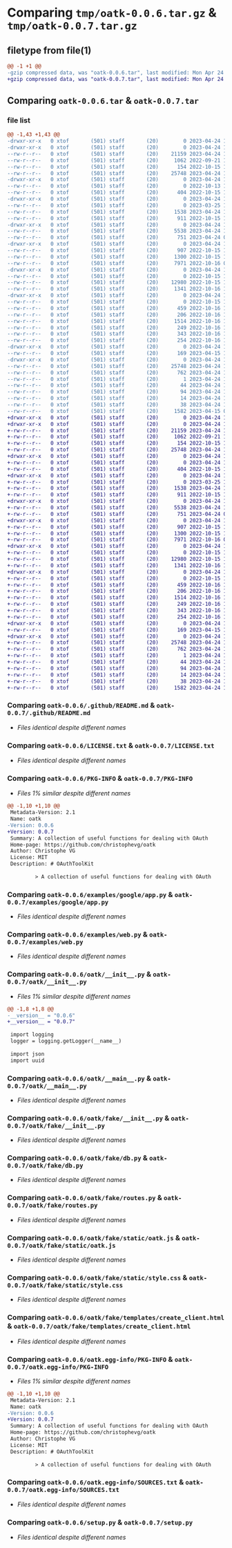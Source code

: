 # Comparing `tmp/oatk-0.0.6.tar.gz` & `tmp/oatk-0.0.7.tar.gz`

## filetype from file(1)

```diff
@@ -1 +1 @@
-gzip compressed data, was "oatk-0.0.6.tar", last modified: Mon Apr 24 10:46:18 2023, max compression
+gzip compressed data, was "oatk-0.0.7.tar", last modified: Mon Apr 24 12:00:30 2023, max compression
```

## Comparing `oatk-0.0.6.tar` & `oatk-0.0.7.tar`

### file list

```diff
@@ -1,43 +1,43 @@
-drwxr-xr-x   0 xtof       (501) staff       (20)        0 2023-04-24 10:46:18.757566 oatk-0.0.6/
-drwxr-xr-x   0 xtof       (501) staff       (20)        0 2023-04-24 10:46:18.751095 oatk-0.0.6/.github/
--rw-r--r--   0 xtof       (501) staff       (20)    21159 2023-04-24 10:45:00.000000 oatk-0.0.6/.github/README.md
--rw-r--r--   0 xtof       (501) staff       (20)     1062 2022-09-21 15:35:49.000000 oatk-0.0.6/LICENSE.txt
--rw-r--r--   0 xtof       (501) staff       (20)      154 2022-10-15 17:50:41.000000 oatk-0.0.6/MANIFEST.in
--rw-r--r--   0 xtof       (501) staff       (20)    25748 2023-04-24 10:46:18.757431 oatk-0.0.6/PKG-INFO
-drwxr-xr-x   0 xtof       (501) staff       (20)        0 2023-04-24 10:46:18.751558 oatk-0.0.6/examples/
--rw-r--r--   0 xtof       (501) staff       (20)        0 2022-10-13 18:35:36.000000 oatk-0.0.6/examples/__init__.py
--rw-r--r--   0 xtof       (501) staff       (20)      404 2022-10-15 11:27:46.000000 oatk-0.0.6/examples/create-and-validate.py
-drwxr-xr-x   0 xtof       (501) staff       (20)        0 2023-04-24 10:46:18.751939 oatk-0.0.6/examples/google/
--rw-r--r--   0 xtof       (501) staff       (20)        0 2023-03-25 10:56:05.000000 oatk-0.0.6/examples/google/__init__.py
--rw-r--r--   0 xtof       (501) staff       (20)     1538 2023-04-24 10:45:04.000000 oatk-0.0.6/examples/google/app.py
--rw-r--r--   0 xtof       (501) staff       (20)      911 2022-10-15 14:53:02.000000 oatk-0.0.6/examples/web.py
-drwxr-xr-x   0 xtof       (501) staff       (20)        0 2023-04-24 10:46:18.752166 oatk-0.0.6/oatk/
--rw-r--r--   0 xtof       (501) staff       (20)     5538 2023-04-24 10:45:34.000000 oatk-0.0.6/oatk/__init__.py
--rw-r--r--   0 xtof       (501) staff       (20)      751 2023-04-24 09:58:16.000000 oatk-0.0.6/oatk/__main__.py
-drwxr-xr-x   0 xtof       (501) staff       (20)        0 2023-04-24 10:46:18.753901 oatk-0.0.6/oatk/fake/
--rw-r--r--   0 xtof       (501) staff       (20)      907 2022-10-15 13:14:16.000000 oatk-0.0.6/oatk/fake/__init__.py
--rw-r--r--   0 xtof       (501) staff       (20)     1300 2022-10-15 13:16:23.000000 oatk-0.0.6/oatk/fake/db.py
--rw-r--r--   0 xtof       (501) staff       (20)     7971 2022-10-16 09:03:05.000000 oatk-0.0.6/oatk/fake/routes.py
-drwxr-xr-x   0 xtof       (501) staff       (20)        0 2023-04-24 10:46:18.754736 oatk-0.0.6/oatk/fake/static/
--rw-r--r--   0 xtof       (501) staff       (20)        0 2022-10-15 17:51:00.000000 oatk-0.0.6/oatk/fake/static/__init__.py
--rw-r--r--   0 xtof       (501) staff       (20)    12980 2022-10-15 14:45:31.000000 oatk-0.0.6/oatk/fake/static/oatk.js
--rw-r--r--   0 xtof       (501) staff       (20)     1341 2022-10-16 14:49:57.000000 oatk-0.0.6/oatk/fake/static/style.css
-drwxr-xr-x   0 xtof       (501) staff       (20)        0 2023-04-24 10:46:18.756660 oatk-0.0.6/oatk/fake/templates/
--rw-r--r--   0 xtof       (501) staff       (20)        0 2022-10-15 17:51:00.000000 oatk-0.0.6/oatk/fake/templates/__init__.py
--rw-r--r--   0 xtof       (501) staff       (20)      459 2022-10-16 14:32:06.000000 oatk-0.0.6/oatk/fake/templates/authorize.html
--rw-r--r--   0 xtof       (501) staff       (20)      206 2022-10-16 14:31:57.000000 oatk-0.0.6/oatk/fake/templates/base.html
--rw-r--r--   0 xtof       (501) staff       (20)     1514 2022-10-16 14:51:49.000000 oatk-0.0.6/oatk/fake/templates/create_client.html
--rw-r--r--   0 xtof       (501) staff       (20)      249 2022-10-16 14:31:48.000000 oatk-0.0.6/oatk/fake/templates/dialog.html
--rw-r--r--   0 xtof       (501) staff       (20)      343 2022-10-16 14:49:16.000000 oatk-0.0.6/oatk/fake/templates/home.html
--rw-r--r--   0 xtof       (501) staff       (20)      254 2022-10-16 14:30:22.000000 oatk-0.0.6/oatk/fake/templates/login.html
-drwxr-xr-x   0 xtof       (501) staff       (20)        0 2023-04-24 10:46:18.757020 oatk-0.0.6/oatk/js/
--rw-r--r--   0 xtof       (501) staff       (20)      169 2023-04-15 12:40:08.000000 oatk-0.0.6/oatk/js/__init__.py
-drwxr-xr-x   0 xtof       (501) staff       (20)        0 2023-04-24 10:46:18.753013 oatk-0.0.6/oatk.egg-info/
--rw-r--r--   0 xtof       (501) staff       (20)    25748 2023-04-24 10:46:18.000000 oatk-0.0.6/oatk.egg-info/PKG-INFO
--rw-r--r--   0 xtof       (501) staff       (20)      762 2023-04-24 10:46:18.000000 oatk-0.0.6/oatk.egg-info/SOURCES.txt
--rw-r--r--   0 xtof       (501) staff       (20)        1 2023-04-24 10:46:18.000000 oatk-0.0.6/oatk.egg-info/dependency_links.txt
--rw-r--r--   0 xtof       (501) staff       (20)       44 2023-04-24 10:46:18.000000 oatk-0.0.6/oatk.egg-info/entry_points.txt
--rw-r--r--   0 xtof       (501) staff       (20)       94 2023-04-24 10:46:18.000000 oatk-0.0.6/oatk.egg-info/requires.txt
--rw-r--r--   0 xtof       (501) staff       (20)       14 2023-04-24 10:46:18.000000 oatk-0.0.6/oatk.egg-info/top_level.txt
--rw-r--r--   0 xtof       (501) staff       (20)       38 2023-04-24 10:46:18.757605 oatk-0.0.6/setup.cfg
--rw-r--r--   0 xtof       (501) staff       (20)     1582 2023-04-15 08:19:14.000000 oatk-0.0.6/setup.py
+drwxr-xr-x   0 xtof       (501) staff       (20)        0 2023-04-24 12:00:30.355230 oatk-0.0.7/
+drwxr-xr-x   0 xtof       (501) staff       (20)        0 2023-04-24 12:00:30.348534 oatk-0.0.7/.github/
+-rw-r--r--   0 xtof       (501) staff       (20)    21159 2023-04-24 10:48:41.000000 oatk-0.0.7/.github/README.md
+-rw-r--r--   0 xtof       (501) staff       (20)     1062 2022-09-21 15:35:49.000000 oatk-0.0.7/LICENSE.txt
+-rw-r--r--   0 xtof       (501) staff       (20)      154 2022-10-15 17:50:41.000000 oatk-0.0.7/MANIFEST.in
+-rw-r--r--   0 xtof       (501) staff       (20)    25748 2023-04-24 12:00:30.355083 oatk-0.0.7/PKG-INFO
+drwxr-xr-x   0 xtof       (501) staff       (20)        0 2023-04-24 12:00:30.348981 oatk-0.0.7/examples/
+-rw-r--r--   0 xtof       (501) staff       (20)        0 2023-04-24 11:18:52.000000 oatk-0.0.7/examples/__init__.py
+-rw-r--r--   0 xtof       (501) staff       (20)      404 2022-10-15 11:27:46.000000 oatk-0.0.7/examples/create-and-validate.py
+drwxr-xr-x   0 xtof       (501) staff       (20)        0 2023-04-24 12:00:30.349376 oatk-0.0.7/examples/google/
+-rw-r--r--   0 xtof       (501) staff       (20)        0 2023-03-25 10:56:05.000000 oatk-0.0.7/examples/google/__init__.py
+-rw-r--r--   0 xtof       (501) staff       (20)     1538 2023-04-24 11:19:17.000000 oatk-0.0.7/examples/google/app.py
+-rw-r--r--   0 xtof       (501) staff       (20)      911 2022-10-15 14:53:02.000000 oatk-0.0.7/examples/web.py
+drwxr-xr-x   0 xtof       (501) staff       (20)        0 2023-04-24 12:00:30.349735 oatk-0.0.7/oatk/
+-rw-r--r--   0 xtof       (501) staff       (20)     5538 2023-04-24 11:55:28.000000 oatk-0.0.7/oatk/__init__.py
+-rw-r--r--   0 xtof       (501) staff       (20)      751 2023-04-24 09:58:16.000000 oatk-0.0.7/oatk/__main__.py
+drwxr-xr-x   0 xtof       (501) staff       (20)        0 2023-04-24 12:00:30.351320 oatk-0.0.7/oatk/fake/
+-rw-r--r--   0 xtof       (501) staff       (20)      907 2022-10-15 13:14:16.000000 oatk-0.0.7/oatk/fake/__init__.py
+-rw-r--r--   0 xtof       (501) staff       (20)     1300 2022-10-15 13:16:23.000000 oatk-0.0.7/oatk/fake/db.py
+-rw-r--r--   0 xtof       (501) staff       (20)     7971 2022-10-16 09:03:05.000000 oatk-0.0.7/oatk/fake/routes.py
+drwxr-xr-x   0 xtof       (501) staff       (20)        0 2023-04-24 12:00:30.352094 oatk-0.0.7/oatk/fake/static/
+-rw-r--r--   0 xtof       (501) staff       (20)        0 2022-10-15 17:51:00.000000 oatk-0.0.7/oatk/fake/static/__init__.py
+-rw-r--r--   0 xtof       (501) staff       (20)    12980 2022-10-15 14:45:31.000000 oatk-0.0.7/oatk/fake/static/oatk.js
+-rw-r--r--   0 xtof       (501) staff       (20)     1341 2022-10-16 14:49:57.000000 oatk-0.0.7/oatk/fake/static/style.css
+drwxr-xr-x   0 xtof       (501) staff       (20)        0 2023-04-24 12:00:30.354306 oatk-0.0.7/oatk/fake/templates/
+-rw-r--r--   0 xtof       (501) staff       (20)        0 2022-10-15 17:51:00.000000 oatk-0.0.7/oatk/fake/templates/__init__.py
+-rw-r--r--   0 xtof       (501) staff       (20)      459 2022-10-16 14:32:06.000000 oatk-0.0.7/oatk/fake/templates/authorize.html
+-rw-r--r--   0 xtof       (501) staff       (20)      206 2022-10-16 14:31:57.000000 oatk-0.0.7/oatk/fake/templates/base.html
+-rw-r--r--   0 xtof       (501) staff       (20)     1514 2022-10-16 14:51:49.000000 oatk-0.0.7/oatk/fake/templates/create_client.html
+-rw-r--r--   0 xtof       (501) staff       (20)      249 2022-10-16 14:31:48.000000 oatk-0.0.7/oatk/fake/templates/dialog.html
+-rw-r--r--   0 xtof       (501) staff       (20)      343 2022-10-16 14:49:16.000000 oatk-0.0.7/oatk/fake/templates/home.html
+-rw-r--r--   0 xtof       (501) staff       (20)      254 2022-10-16 14:30:22.000000 oatk-0.0.7/oatk/fake/templates/login.html
+drwxr-xr-x   0 xtof       (501) staff       (20)        0 2023-04-24 12:00:30.354669 oatk-0.0.7/oatk/js/
+-rw-r--r--   0 xtof       (501) staff       (20)      169 2023-04-15 12:40:08.000000 oatk-0.0.7/oatk/js/__init__.py
+drwxr-xr-x   0 xtof       (501) staff       (20)        0 2023-04-24 12:00:30.350460 oatk-0.0.7/oatk.egg-info/
+-rw-r--r--   0 xtof       (501) staff       (20)    25748 2023-04-24 12:00:30.000000 oatk-0.0.7/oatk.egg-info/PKG-INFO
+-rw-r--r--   0 xtof       (501) staff       (20)      762 2023-04-24 12:00:30.000000 oatk-0.0.7/oatk.egg-info/SOURCES.txt
+-rw-r--r--   0 xtof       (501) staff       (20)        1 2023-04-24 12:00:30.000000 oatk-0.0.7/oatk.egg-info/dependency_links.txt
+-rw-r--r--   0 xtof       (501) staff       (20)       44 2023-04-24 12:00:30.000000 oatk-0.0.7/oatk.egg-info/entry_points.txt
+-rw-r--r--   0 xtof       (501) staff       (20)       94 2023-04-24 12:00:30.000000 oatk-0.0.7/oatk.egg-info/requires.txt
+-rw-r--r--   0 xtof       (501) staff       (20)       14 2023-04-24 12:00:30.000000 oatk-0.0.7/oatk.egg-info/top_level.txt
+-rw-r--r--   0 xtof       (501) staff       (20)       38 2023-04-24 12:00:30.355283 oatk-0.0.7/setup.cfg
+-rw-r--r--   0 xtof       (501) staff       (20)     1582 2023-04-24 11:19:11.000000 oatk-0.0.7/setup.py
```

### Comparing `oatk-0.0.6/.github/README.md` & `oatk-0.0.7/.github/README.md`

 * *Files identical despite different names*

### Comparing `oatk-0.0.6/LICENSE.txt` & `oatk-0.0.7/LICENSE.txt`

 * *Files identical despite different names*

### Comparing `oatk-0.0.6/PKG-INFO` & `oatk-0.0.7/PKG-INFO`

 * *Files 1% similar despite different names*

```diff
@@ -1,10 +1,10 @@
 Metadata-Version: 2.1
 Name: oatk
-Version: 0.0.6
+Version: 0.0.7
 Summary: A collection of useful functions for dealing with OAuth
 Home-page: https://github.com/christophevg/oatk
 Author: Christophe VG
 License: MIT
 Description: # OAuthToolKit
         
         > A collection of useful functions for dealing with OAuth
```

### Comparing `oatk-0.0.6/examples/google/app.py` & `oatk-0.0.7/examples/google/app.py`

 * *Files identical despite different names*

### Comparing `oatk-0.0.6/examples/web.py` & `oatk-0.0.7/examples/web.py`

 * *Files identical despite different names*

### Comparing `oatk-0.0.6/oatk/__init__.py` & `oatk-0.0.7/oatk/__init__.py`

 * *Files 1% similar despite different names*

```diff
@@ -1,8 +1,8 @@
-__version__ = "0.0.6"
+__version__ = "0.0.7"
 
 import logging
 logger = logging.getLogger(__name__)
 
 import json
 import uuid
```

### Comparing `oatk-0.0.6/oatk/__main__.py` & `oatk-0.0.7/oatk/__main__.py`

 * *Files identical despite different names*

### Comparing `oatk-0.0.6/oatk/fake/__init__.py` & `oatk-0.0.7/oatk/fake/__init__.py`

 * *Files identical despite different names*

### Comparing `oatk-0.0.6/oatk/fake/db.py` & `oatk-0.0.7/oatk/fake/db.py`

 * *Files identical despite different names*

### Comparing `oatk-0.0.6/oatk/fake/routes.py` & `oatk-0.0.7/oatk/fake/routes.py`

 * *Files identical despite different names*

### Comparing `oatk-0.0.6/oatk/fake/static/oatk.js` & `oatk-0.0.7/oatk/fake/static/oatk.js`

 * *Files identical despite different names*

### Comparing `oatk-0.0.6/oatk/fake/static/style.css` & `oatk-0.0.7/oatk/fake/static/style.css`

 * *Files identical despite different names*

### Comparing `oatk-0.0.6/oatk/fake/templates/create_client.html` & `oatk-0.0.7/oatk/fake/templates/create_client.html`

 * *Files identical despite different names*

### Comparing `oatk-0.0.6/oatk.egg-info/PKG-INFO` & `oatk-0.0.7/oatk.egg-info/PKG-INFO`

 * *Files 1% similar despite different names*

```diff
@@ -1,10 +1,10 @@
 Metadata-Version: 2.1
 Name: oatk
-Version: 0.0.6
+Version: 0.0.7
 Summary: A collection of useful functions for dealing with OAuth
 Home-page: https://github.com/christophevg/oatk
 Author: Christophe VG
 License: MIT
 Description: # OAuthToolKit
         
         > A collection of useful functions for dealing with OAuth
```

### Comparing `oatk-0.0.6/oatk.egg-info/SOURCES.txt` & `oatk-0.0.7/oatk.egg-info/SOURCES.txt`

 * *Files identical despite different names*

### Comparing `oatk-0.0.6/setup.py` & `oatk-0.0.7/setup.py`

 * *Files identical despite different names*

